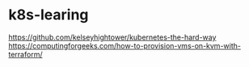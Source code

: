 # k8s-learing
https://github.com/kelseyhightower/kubernetes-the-hard-way
https://computingforgeeks.com/how-to-provision-vms-on-kvm-with-terraform/

